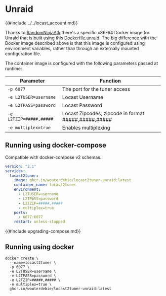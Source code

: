# Unraid
{{#include ../../locast_account.md}}

Thanks to [RandomNinjaAtk](https://github.com/RandomNinjaAtk) there's a specific x86-64 Docker image for Unraid that is built using this [Dockerfile.unraid](https://github.com/wouterdebie/locast2tuner/blob/main/assets/docker/Dockerfile.unraid). The big difference with the Docker image described above is that this image is configured using environment variables, rather than through an externally mounted configuration file.

The container image is configured with the following parameters passed at runtime:

| Parameter | Function |
| ---- | --- |
| `-p 6077` | The port for the tuner access |
| `-e L2TUSER=username` | Locast Username |
| `-e L2TPASS=password` | Locast Password |
| `-e L2TZIP=#####,#####` | Locast Zipcodes, zipcode in format: #####,#####,##### |
| `-e multiplex=true` | Enables multiplexing |

## Running using docker-compose
Compatible with docker-compose v2 schemas.
```yaml
version: "2.1"
services:
  locast2tuner:
    image: ghcr.io/wouterdebie/locast2tuner-unraid:latest
    container_name: locast2tuner
    environment:
      - L2TUSER=username
      - L2TPASS=password
      - L2TZIP=#####,#####
      - multiplex=true
    ports:
      - 6077:6077
    restart: unless-stopped
```

{{#include upgrading-compose.md}}

## Running using docker
```
docker create \
  --name=locast2tuner \
  -p 6077 \
  -e L2TUSER=username \
  -e L2TPASS=password \
  -e L2TZIP=#####,##### \
  -e multiplex=true \
  ghcr.io/wouterdebie/locast2tuner-unraid:latest
```
